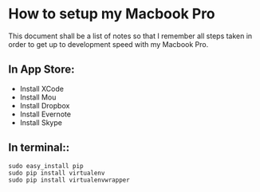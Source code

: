 # How to setup my Macbook Pro

This document shall be a list of notes so that I remember all steps taken in order to get up to development speed with my Macbook Pro.

## In App Store:

* Install XCode
* Install Mou
* Install Dropbox
* Install Evernote
* Install Skype

## In terminal::

    sudo easy_install pip
	sudo pip install virtualenv
	sudo pip install virtualenvwrapper
